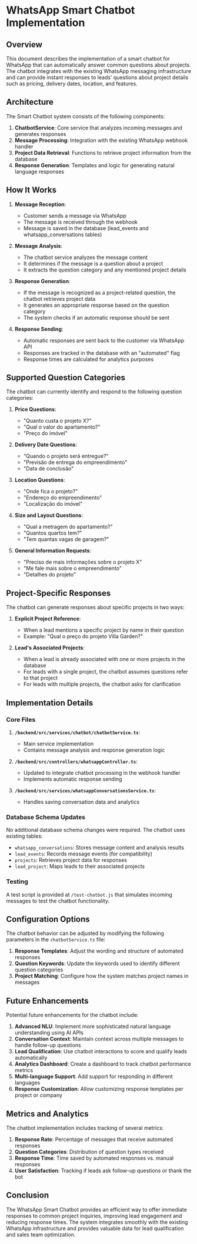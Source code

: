 # WhatsApp Smart Chatbot Implementation

## Overview

This document describes the implementation of a smart chatbot for WhatsApp that can automatically answer common questions about projects. The chatbot integrates with the existing WhatsApp messaging infrastructure and can provide instant responses to leads' questions about project details such as pricing, delivery dates, location, and features.

## Architecture

The Smart Chatbot system consists of the following components:

1. **ChatbotService**: Core service that analyzes incoming messages and generates responses
2. **Message Processing**: Integration with the existing WhatsApp webhook handler
3. **Project Data Retrieval**: Functions to retrieve project information from the database
4. **Response Generation**: Templates and logic for generating natural language responses

## How It Works

1. **Message Reception**:
   - Customer sends a message via WhatsApp
   - The message is received through the webhook
   - Message is saved in the database (lead_events and whatsapp_conversations tables)

2. **Message Analysis**:
   - The chatbot service analyzes the message content
   - It determines if the message is a question about a project
   - It extracts the question category and any mentioned project details

3. **Response Generation**:
   - If the message is recognized as a project-related question, the chatbot retrieves project data
   - It generates an appropriate response based on the question category
   - The system checks if an automatic response should be sent

4. **Response Sending**:
   - Automatic responses are sent back to the customer via WhatsApp API
   - Responses are tracked in the database with an "automated" flag
   - Response times are calculated for analytics purposes

## Supported Question Categories

The chatbot can currently identify and respond to the following question categories:

1. **Price Questions**:
   - "Quanto custa o projeto X?"
   - "Qual o valor do apartamento?"
   - "Preço do imóvel"

2. **Delivery Date Questions**:
   - "Quando o projeto será entregue?"
   - "Previsão de entrega do empreendimento"
   - "Data de conclusão"

3. **Location Questions**:
   - "Onde fica o projeto?"
   - "Endereço do empreendimento"
   - "Localização do imóvel"

4. **Size and Layout Questions**:
   - "Qual a metragem do apartamento?"
   - "Quantos quartos tem?"
   - "Tem quantas vagas de garagem?"

5. **General Information Requests**:
   - "Preciso de mais informações sobre o projeto X"
   - "Me fale mais sobre o empreendimento"
   - "Detalhes do projeto"

## Project-Specific Responses

The chatbot can generate responses about specific projects in two ways:

1. **Explicit Project Reference**:
   - When a lead mentions a specific project by name in their question
   - Example: "Qual o preço do projeto Villa Garden?"

2. **Lead's Associated Projects**:
   - When a lead is already associated with one or more projects in the database
   - For leads with a single project, the chatbot assumes questions refer to that project
   - For leads with multiple projects, the chatbot asks for clarification

## Implementation Details

### Core Files

1. **`/backend/src/services/chatbot/chatbotService.ts`**:
   - Main service implementation
   - Contains message analysis and response generation logic

2. **`/backend/src/controllers/whatsappController.ts`**:
   - Updated to integrate chatbot processing in the webhook handler
   - Implements automatic response sending

3. **`/backend/src/services/whatsappConversationsService.ts`**:
   - Handles saving conversation data and analytics

### Database Schema Updates

No additional database schema changes were required. The chatbot uses existing tables:

- `whatsapp_conversations`: Stores message content and analysis results
- `lead_events`: Records message events (for compatibility)
- `projects`: Retrieves project data for responses
- `lead_project`: Maps leads to their associated projects

### Testing

A test script is provided at `/test-chatbot.js` that simulates incoming messages to test the chatbot functionality.

## Configuration Options

The chatbot behavior can be adjusted by modifying the following parameters in the `chatbotService.ts` file:

1. **Response Templates**: Adjust the wording and structure of automated responses
2. **Question Keywords**: Update the keywords used to identify different question categories
3. **Project Matching**: Configure how the system matches project names in messages

## Future Enhancements

Potential future enhancements for the chatbot include:

1. **Advanced NLU**: Implement more sophisticated natural language understanding using AI APIs
2. **Conversation Context**: Maintain context across multiple messages to handle follow-up questions
3. **Lead Qualification**: Use chatbot interactions to score and qualify leads automatically
4. **Analytics Dashboard**: Create a dashboard to track chatbot performance metrics
5. **Multi-language Support**: Add support for responding in different languages
6. **Response Customization**: Allow customizing response templates per project or company

## Metrics and Analytics

The chatbot implementation includes tracking of several metrics:

1. **Response Rate**: Percentage of messages that receive automated responses
2. **Question Categories**: Distribution of question types received
3. **Response Time**: Time saved by automated responses vs. manual responses
4. **User Satisfaction**: Tracking if leads ask follow-up questions or thank the bot

## Conclusion

The WhatsApp Smart Chatbot provides an efficient way to offer immediate responses to common project inquiries, improving lead engagement and reducing response times. The system integrates smoothly with the existing WhatsApp infrastructure and provides valuable data for lead qualification and sales team optimization.